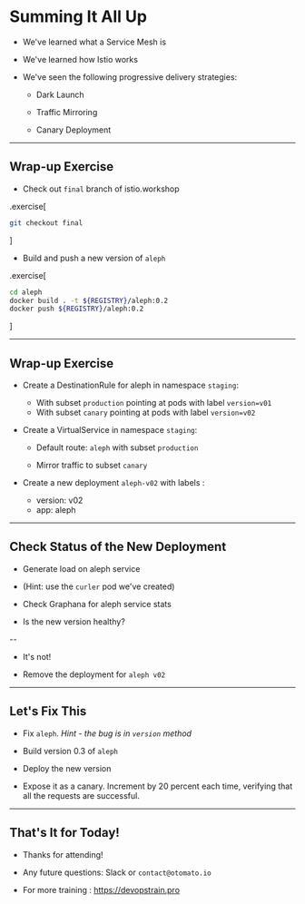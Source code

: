 # Summing It All Up

- We've learned what a Service Mesh is

- We've learned how Istio works

- We've seen the following progressive delivery strategies:

  - Dark Launch

  - Traffic Mirroring

  - Canary Deployment

---

## Wrap-up Exercise

- Check out `final` branch of istio.workshop

.exercise[

```bash
git checkout final
```
]

- Build and push a new version of `aleph`

.exercise[

```bash
cd aleph
docker build . -t ${REGISTRY}/aleph:0.2
docker push ${REGISTRY}/aleph:0.2
```
]

---

## Wrap-up Exercise

- Create a DestinationRule for aleph in namespace `staging`:

    - With subset `production` pointing at pods with label `version=v01`
    - With subset `canary` pointing at pods with label `version=v02`

- Create a VirtualService in namespace `staging`:

    - Default route: `aleph` with subset `production`

    - Mirror traffic to subset `canary`

- Create a new deployment `aleph-v02` with labels :

    - version: v02
    - app: aleph

---

## Check Status of the New Deployment

- Generate load on aleph service

- (Hint: use the `curler` pod we've created)

- Check Graphana for aleph service stats

- Is the new version healthy?

--

- It's not! 

- Remove the deployment for `aleph v02`


---

## Let's Fix This

- Fix `aleph`. *Hint - the bug is in `version` method*

- Build version 0.3 of `aleph`

- Deploy the new version

- Expose it as a canary. Increment by 20 percent each time, verifying that all the requests are successful.

---

## That's It for Today!

- Thanks for attending!

- Any future questions: Slack or `contact@otomato.io`

- For more training : https://devopstrain.pro